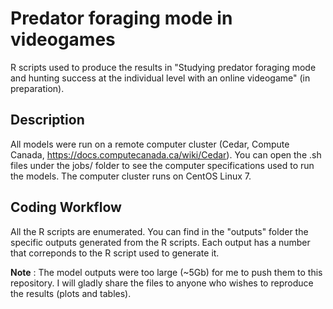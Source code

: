 # Predator foraging mode in videogames

R scripts used to produce the results in "Studying predator foraging mode and hunting success at the individual level with an online videogame" (in preparation).

## Description

All models were run on a remote computer cluster (Cedar, Compute Canada, https://docs.computecanada.ca/wiki/Cedar). You can open the .sh files under the jobs/ folder to see the computer specifications used to run the models. The computer cluster runs on CentOS Linux 7.

## Coding Workflow

All the R scripts are enumerated. You can find in the "outputs" folder the specific outputs generated from the R scripts. Each output has a number that correponds to the R script used to generate it.

**Note** : The model outputs were too large (~5Gb) for me to push them to this repository. I will gladly share the files to anyone who wishes to reproduce the results (plots and tables).
